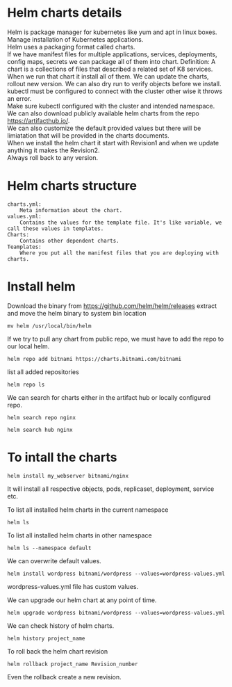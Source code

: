 # Helm charts details


Helm is package manager for kubernetes like yum and apt in linux boxes.  
Manage installation of Kubernetes applications.  
Helm uses a packaging format called charts.  
If we have manifest files for multiple applications, services, deployments, config maps, secrets we can package all of them into chart.
Definition: A chart is a collections of files that described a related set of K8 services.
When we run that chart it install all of them. 
We can update the charts, rollout new version.
We can also dry run to verify objects before we install.
kubectl must be configured to connect with the cluster other wise it throws an error.  
Make sure kubectl configured with the cluster and intended namespace.  
We can also download publicly available helm charts from the repo https://artifacthub.io/.  
We can also customize the default provided values but there will be limiatation that will be provided in the charts documents.  
When we install the helm chart it start with Revision1 and when we update anything it makes the Revision2.  
Always roll back to any version.  


# Helm charts structure
```
charts.yml:
	Meta information about the chart. 
values.yml: 
	Contains the values for the template file. It's like variable, we call these values in templates.  
Charts: 
	Contains other dependent charts.  
Teamplates: 
	Where you put all the manifest files that you are deploying with charts.  
```

# Install helm
Download the binary from https://github.com/helm/helm/releases
extract and move the helm binary to system bin location 
```
mv helm /usr/local/bin/helm
```

If we try to pull any chart from public repo, we must have to add the repo to our local helm. 
```
helm repo add bitnami https://charts.bitnami.com/bitnami
```

list all added repositories
```
helm repo ls
```

We can search for charts either in the artifact hub or locally configured repo. 
```
helm search repo nginx
```

```
helm search hub nginx
```


# To intall the charts

```
helm install my_webserver bitnami/nginx
```

It will install all respective objects, pods, replicaset, deployment, service etc.

To list all installed helm charts in the current namespace

```
helm ls
```

To list all installed helm charts in other namespace
```
helm ls --namespace default 
```

We can overwrite default values.  
```
helm install wordpress bitnami/wordpress --values=wordpress-values.yml
```

wordpress-values.yml file has custom values.  

We can upgrade our helm chart at any point of time.  
```
helm upgrade wordpress bitnami/wordpress --values=wordpress-values.yml 
```
We can check history of helm charts.  
```
helm history project_name
```

To roll back the helm chart revision
```
helm rollback project_name Revision_number
```

Even the rollback create a new revision.  
